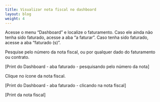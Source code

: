 ```yaml
---
title: Visualizar nota fiscal no dashboard
layout: blog
weight: 4
---
```

Acesse o menu “Dashboard” e localize o faturamento. Caso ele ainda não tenha sido faturado, acesse a aba “a faturar”. Caso tenha sido faturado, acesse a aba “faturado (s)”.

Pesquise pelo número da nota fiscal, ou por qualquer dado do faturamento ou contrato.

\[Print do Dashboard - aba faturado - pesquisando pelo número da nota]

Clique no ícone da nota fiscal.

\[Print do Dashboard - aba faturado - clicando na nota fiscal]

\[Print da nota fiscal]